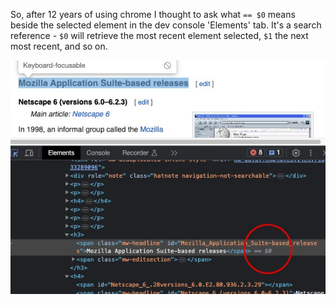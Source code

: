 
So, after 12 years of using chrome I thought to ask what `== $0` means beside the selected element in the dev console 'Elements' tab. It's a search reference - `$0` will retrieve the most recent element selected, `$1` the next most recent, and so on. 

![](./images/inspect-element.jpg)
